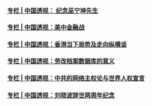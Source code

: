 #### [专栏 | 中国透视： 纪念巫宁坤先生  ](../pages/zhongguotoushi/panel-08212019171029.md?t=08250711) 
#### [专栏 | 中国透视：美中金融战](../pages/zhongguotoushi/panel-08142019130845.md?t=08250711) 
#### [专栏 | 中国透视：香港当下局势及走向纵横谈](../pages/zhongguotoushi/panel-08072019114950.md?t=08250711) 
#### [专栏 | 中国透视：劳改档案数据库的意义](../pages/zhongguotoushi/panel-07302019164756.md?t=08250711) 
#### [专栏 | 中国透视：中共的网络主权论与世界人权宣言](../pages/zhongguotoushi/ckd-07242019190106.md?t=08250711) 
#### [专栏 | 中国透视：刘晓波辞世两周年纪念](../pages/zhongguotoushi/panel-07162019172039.md?t=08250711) 
